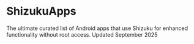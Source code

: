 # ShizukuApps
The ultimate curated list of Android apps that use Shizuku for enhanced functionality without root access. Updated September 2025
